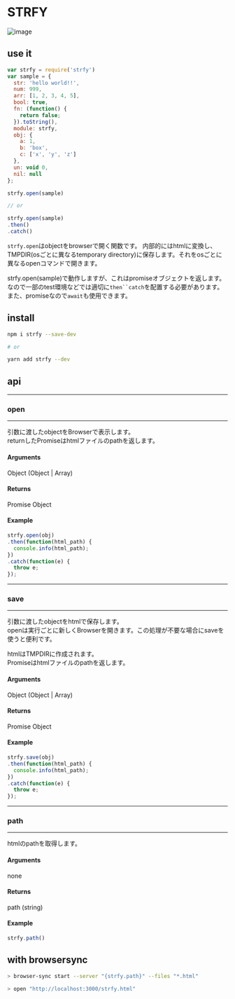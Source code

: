# STRFY

![image](https://user-images.githubusercontent.com/9634573/46605903-107b7900-cb36-11e8-95fc-e232b2862cdd.png)

## use it

```js
var strfy = require('strfy')
var sample = {
  str: 'hello world!!',
  num: 999,
  arr: [1, 2, 3, 4, 5],
  bool: true,
  fn: (function() {
    return false;
  }).toString(),
  module: strfy,
  obj: {
    a: 1,
    b: 'box',
    c: ['x', 'y', 'z']
  },
  un: void 0,
  nil: null
};

strfy.open(sample)

// or

strfy.open(sample)
.then()
.catch()
```

`strfy.open`はobjectをbrowserで開く関数です。
内部的にはhtmlに変換し、TMPDIR(osごとに異なるtemporary directory)に保存します。それをosごとに異なるopenコマンドで開きます。

strfy.open(sample)で動作しますが、これはpromiseオブジェクトを返します。なので一部のtest環境などでは適切に`then``catch`を配置する必要があります。  
また、promiseなので`await`も使用できます。


## install

```sh
npm i strfy --save-dev

# or

yarn add strfy --dev
```

## api

---
### open
---

引数に渡したobjectをBrowserで表示します。  
returnしたPromiseはhtmlファイルのpathを返します。
#### Arguments
Object (Object | Array)

#### Returns
Promise Object

#### Example

```js
strfy.open(obj)
.then(function(html_path) {
  console.info(html_path);
})
.catch(function(e) {
  throw e;
});
```
---
### save
---

引数に渡したobjectをhtmlで保存します。  
openは実行ごとに新しくBrowserを開きます。この処理が不要な場合にsaveを使うと便利です。


htmlはTMPDIRに作成されます。  
Promiseはhtmlファイルのpathを返します。
#### Arguments
Object (Object | Array)

#### Returns
Promise Object

#### Example

```js
strfy.save(obj)
.then(function(html_path) {
  console.info(html_path);
})
.catch(function(e) {
  throw e;
});
```
---
### path
---

htmlのpathを取得します。
#### Arguments
none

#### Returns
path (string)

#### Example

```js
strfy.path()
```

## with browsersync

```sh
> browser-sync start --server "{strfy.path}" --files "*.html"

> open "http://localhost:3000/strfy.html"
```